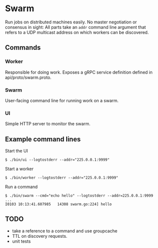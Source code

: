 # Swarm
Run jobs on distributed machines easily. No master negotiation or consensus in
sight: All parts take an `addr` command line argument that refers to a UDP
multicast address on which workers can be discovered.

## Commands
### Worker
 Responsible for doing work. Exposes a gRPC service definition defined in
api/proto/swarm.proto.

### Swarm
User-facing command line for running work on a swarm.

### UI
Simple HTTP server to monitor the swarm.

## Example command lines
Start the UI
```
$ ./bin/ui --logtostderr --addr="225.0.0.1:9999"
```

Start a worker
```
$ ./bin/worker --logtostderr --addr="225.0.0.1:9999"
```

Run a command
```
$ ./bin/swarm --cmd="echo hello" --logtostderr --addr=225.0.0.1:9999
...
I0103 10:13:41.607985   14308 swarm.go:224] hello
```

## TODO
* take a reference to a command and use groupcache
* TTL on discovery requests.
* unit tests
